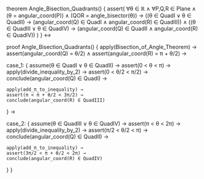 theorem Angle_Bisection_Quadrants() {
  assert(
    ∀θ ∈ ℝ ∧ ∀P,Q,R ∈ Plane ∧
    (θ = angular_coord(P)) ∧
    (QOR = angle_bisector(θ)) →
    ((θ ∈ QuadI ∨ θ ∈ QuadII) → 
      (angular_coord(Q) ∈ QuadI ∧ angular_coord(R) ∈ QuadIII)) ∧
    ((θ ∈ QuadIII ∨ θ ∈ QuadIV) → 
      (angular_coord(Q) ∈ QuadII ∧ angular_coord(R) ∈ QuadIV))
  )
} ↔

proof Angle_Bisection_Quadrants() {
  apply(Bisection_of_Angle_Theorem) →
  assert(angular_coord(Q) = θ/2) ∧
  assert(angular_coord(R) = π + θ/2) →
  
  case_1: {
    assume(θ ∈ QuadI ∨ θ ∈ QuadII) →
    assert(0 < θ < π) →
    apply(divide_inequality_by_2) →
    assert(0 < θ/2 < π/2) →
    conclude(angular_coord(Q) ∈ QuadI) →
    
    apply(add_π_to_inequality) →
    assert(π < π + θ/2 < 3π/2) →
    conclude(angular_coord(R) ∈ QuadIII)
  } →

  case_2: {
    assume(θ ∈ QuadIII ∨ θ ∈ QuadIV) →
    assert(π < θ < 2π) →
    apply(divide_inequality_by_2) →
    assert(π/2 < θ/2 < π) →
    conclude(angular_coord(Q) ∈ QuadII) →
    
    apply(add_π_to_inequality) →
    assert(3π/2 < π + θ/2 < 2π) →
    conclude(angular_coord(R) ∈ QuadIV)
  }
}